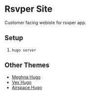 # Rsvper Site
Customer facing webiste for rsvper app.

## Setup
1. `hugo server`

## Other Themes
- [Meghna Hugo](https://github.com/shruti222patel/meghna-hugo)
- [Vex Hugo](https://github.com/themefisher/vex-hugo)
- [Airspace Hugo](https://github.com/themefisher/airspace-hugo)